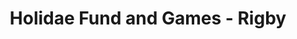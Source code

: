 ---
title: "Holidae Fund and Games - Rigby"
url: /rigby/holidae-fund-and-games-rigby/
shop: games
---